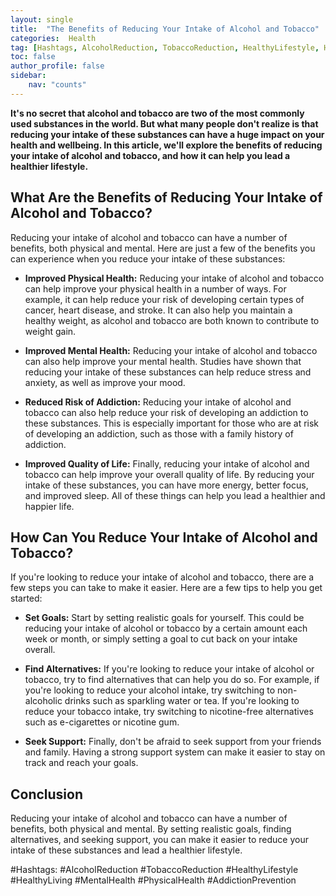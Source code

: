 ```yaml
---
layout: single
title:  "The Benefits of Reducing Your Intake of Alcohol and Tobacco"
categories:  Health
tag: [Hashtags, AlcoholReduction, TobaccoReduction, HealthyLifestyle, HealthyLiving, MentalHealth, PhysicalHealth, AddictionPrevention, ]
toc: false
author_profile: false
sidebar:
    nav: "counts"
---
```

    
**It's no secret that alcohol and tobacco are two of the most commonly used substances in the world. But what many people don't realize is that reducing your intake of these substances can have a huge impact on your health and wellbeing. In this article, we'll explore the benefits of reducing your intake of alcohol and tobacco, and how it can help you lead a healthier lifestyle.**

## What Are the Benefits of Reducing Your Intake of Alcohol and Tobacco?

Reducing your intake of alcohol and tobacco can have a number of benefits, both physical and mental. Here are just a few of the benefits you can experience when you reduce your intake of these substances:

- **Improved Physical Health:** Reducing your intake of alcohol and tobacco can help improve your physical health in a number of ways. For example, it can help reduce your risk of developing certain types of cancer, heart disease, and stroke. It can also help you maintain a healthy weight, as alcohol and tobacco are both known to contribute to weight gain.

- **Improved Mental Health:** Reducing your intake of alcohol and tobacco can also help improve your mental health. Studies have shown that reducing your intake of these substances can help reduce stress and anxiety, as well as improve your mood.

- **Reduced Risk of Addiction:** Reducing your intake of alcohol and tobacco can also help reduce your risk of developing an addiction to these substances. This is especially important for those who are at risk of developing an addiction, such as those with a family history of addiction.

- **Improved Quality of Life:** Finally, reducing your intake of alcohol and tobacco can help improve your overall quality of life. By reducing your intake of these substances, you can have more energy, better focus, and improved sleep. All of these things can help you lead a healthier and happier life.

## How Can You Reduce Your Intake of Alcohol and Tobacco?

If you're looking to reduce your intake of alcohol and tobacco, there are a few steps you can take to make it easier. Here are a few tips to help you get started:

- **Set Goals:** Start by setting realistic goals for yourself. This could be reducing your intake of alcohol or tobacco by a certain amount each week or month, or simply setting a goal to cut back on your intake overall.

- **Find Alternatives:** If you're looking to reduce your intake of alcohol or tobacco, try to find alternatives that can help you do so. For example, if you're looking to reduce your alcohol intake, try switching to non-alcoholic drinks such as sparkling water or tea. If you're looking to reduce your tobacco intake, try switching to nicotine-free alternatives such as e-cigarettes or nicotine gum.

- **Seek Support:** Finally, don't be afraid to seek support from your friends and family. Having a strong support system can make it easier to stay on track and reach your goals.

## Conclusion

Reducing your intake of alcohol and tobacco can have a number of benefits, both physical and mental. By setting realistic goals, finding alternatives, and seeking support, you can make it easier to reduce your intake of these substances and lead a healthier lifestyle. 

#Hashtags:
#AlcoholReduction #TobaccoReduction #HealthyLifestyle #HealthyLiving #MentalHealth #PhysicalHealth #AddictionPrevention